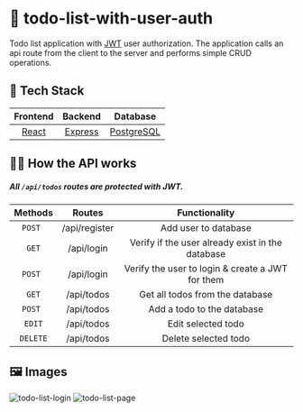 # 📝 todo-list-with-user-auth
Todo list application with [JWT](https://jwt.io/) user authorization. The application calls an api route from the client to the server and performs simple CRUD operations.

## 🥞 Tech Stack
| Frontend | Backend       | Database |
| :---:   | :---:        | :---:         |
| [React](https://reactjs.org/) | [Express](https://expressjs.com/)   | [PostgreSQL](https://www.postgresql.org) |

## 👨‍💻 How the API works 
##### All `/api/todos` routes are protected with JWT. 
| Methods | Routes       | Functionality |
| :---:   | :---:        | :---:         |
| `POST ` | /api/register   | Add user to database |
| `GET`   | /api/login   | Verify if the user already exist in the database |
| `POST ` | /api/login   | Verify the user to login & create a JWT for them  |
| `GET`   | /api/todos   | Get all todos from the database |
| `POST ` | /api/todos   | Add a todo to the database    |
| `EDIT`  | /api/todos   | Edit selected todo   |
| `DELETE`| /api/todos   | Delete selected todo  |

## 🖼️ Images
![todo-list-login](https://user-images.githubusercontent.com/72290056/187053772-52668352-6be7-434a-986c-1e65de0e8bd3.png)
![todo-list-page](https://user-images.githubusercontent.com/72290056/187053734-9cfefd9d-3db6-4064-9362-3dfbcc90185b.png)

